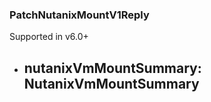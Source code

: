 ### PatchNutanixMountV1Reply
Supported in v6.0+

- nutanixVmMountSummary: NutanixVmMountSummary
  - 
